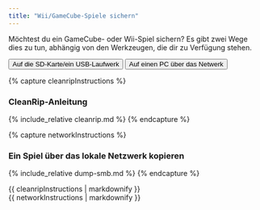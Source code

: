 ```yaml
---
title: "Wii/GameCube-Spiele sichern"
---
```


Möchtest du ein GameCube- oder Wii-Spiel sichern? Es gibt zwei Wege dies zu tun, abhängig von den Werkzeugen, die dir zu Verfügung stehen.

<button class="tablinks btn btn--large btn--primary" id="defaultOpen" onclick="openTab(event, 'cleanrip')">Auf die SD-Karte/ein USB-Laufwerk</button>
<button class="tablinks btn btn--large btn--info" onclick="openTab(event, 'network')">Auf einen PC über das Netwerk</button>

{% capture cleanripInstructions %}
### CleanRip-Anleitung
{% include_relative cleanrip.md %}
{% endcapture %}

{% capture networkInstructions %}
### Ein Spiel über das lokale Netzwerk kopieren
{% include_relative dump-smb.md %}
{% endcapture %}

<div id="cleanrip" class="blanktabcontent">{{ cleanripInstructions | markdownify }}</div>
<div id="network" class="blanktabcontent">{{ networkInstructions | markdownify }}</div>

<script>
    let tabcontent = document.getElementsByClassName("blanktabcontent");
    let tablinks = document.getElementsByClassName("tablinks");!!crwd_CB_1_BC_dwrc!!</script>

